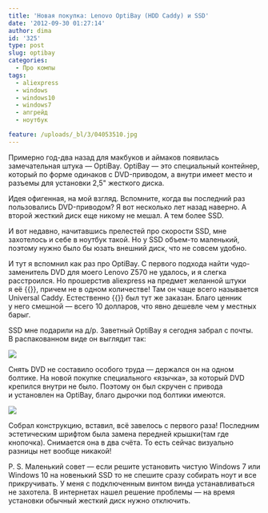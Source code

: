 ```yaml
---
title: 'Новая покупка: Lenovo OptiBay (HDD Caddy) и SSD'
date: '2012-09-30 01:27:14'
author: dima
id: '325'
type: post
slug: optibay
categories:
  - Про компы
tags:
  - aliexpress
  - windows
  - windows10
  - windows7
  - апгрейд
  - ноутбук

feature: /uploads/_bl/3/04053510.jpg
---
```


Примерно год-два назад для макбуков и аймаков появилась замечательная штука — OptiBay. OptiBay — это специальный контейнер, который по форме одинаков с DVD-приводом, а внутри имеет место и разъемы для установки 2,5" жесткого диска.  
  
Идея офигенная, на мой взгляд. Вспомните, когда вы последний раз пользовались DVD-приводом? Я вот несколько лет назад наверно. А второй жесткий диск еще никому не мешал. А тем более SSD.  
  
И вот недавно, начитавшись прелестей про скорости SSD, мне захотелось и себе в ноутбук такой. Но у SSD объем-то маленький, поэтому нужно было бы юзать внешний диск, что не совсем удобно.  
  
И тут я вспомнил как раз про OptiBay. С первого подхода найти чудо-заменитель DVD для моего Lenovo Z570 не удалось, и я слегка расстроился. Но прошерстив aliexpress на предмет желанной штуки я её {{<admidad program="aliexpress" id="4001217755406" title="таки нашёл" >}}, причем не в одном количестве! Там он чаще всего называется Universal Caddy. Естественно {{<admidad program="aliexpress" id="4001217755406" title="**OptiBay для Lenovo**" >}} был тут же заказан. Благо ценник у него смешной — всего 10 долларов, что явно дешевле чем у местных барыг.  
  
SSD мне подарили на д/р. Заветный OptiBay я сегодня забрал с почты. В распакованном виде он выглядит так:  

![](/uploads/_bl/3/04053510.jpg)

  
Снять DVD не составило особого труда — держался он на одном болтике. На новой покупке специального «язычка», за который DVD крепился внутри не было. Поэтому он был скручен с привода и установлен на OptiBay, благо дырочки под болтики имеются.  

![](/uploads/_bl/3/s90389838.jpg)

  
Собрал конструкцию, вставил, всё завелось с первого раза! Последним эстетическим шрифтом была замена передней крышки(там где кнопочка). Снимается она в два счёта. То есть сейчас визуально разницы нет вообще никакой!  
  
P. S. Маленький совет — если решите установить чистую Windows 7 или Windows 10 на новенький SSD то не спешите сразу собирать ноут и все прикручивать. У меня с подключенным винтом винда устанавливаться не захотела. В интернетах нашел решение проблемы — на время установки обычный жесткий диск нужно отключить.